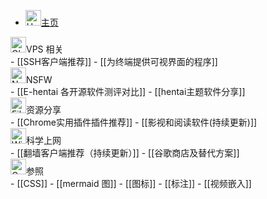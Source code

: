 - <div class="flex items-center"> <img src="https://flowershow.youzhidanbairu.eu.org/assets/House.png" alt="House" width="25" height="25" /><a href="https://flowershow.eu.org)">主页</a> </div>
 <div class="flex items-center"> <img src="https://flowershow.youzhidanbairu.eu.org/assets/202408280008482.png" alt="Globe with Meridians" width="25" height="25" />VPS 相关</div>
- [[SSH客户端推荐]]
- [[为终端提供可视界面的程序]]
<div class="flex items-center"><img src="https://flowershow.youzhidanbairu.eu.org/assets/202408280009012.png" alt="No One Under Eighteen" width="25" height="25" />NSFW</div>
- [[E-hentai 各开源软件测评对比]]
- [[hentai主题软件分享]]
<div class="flex items-center"><img src="https://cdn.jsdelivr.net/gh/baib-web/img/202408280009692.png" alt="File Folder" width="25" height="25" />资源分享</div>
- [[Chrome实用插件插件推荐]]
- [[影视和阅读软件(持续更新)]]
<div class="flex items-center"><img src="https://cdn.jsdelivr.net/gh/baib-web/img/202408280010965.png" alt="Wireless" width="25" height="25" />科学上网</div>
- [[翻墙客户端推荐（持续更新）]]
- [[谷歌商店及替代方案]]
<div class="flex items-center"><img src="https://flowershow.youzhidanbairu.eu.org/assets/Compass.png" alt="Compass" width="25" height="25" />参照</div>
- [[CSS]]
- [[mermaid 图]]
- [[图标]]
- [[标注]]
- [[视频嵌入]]
 


